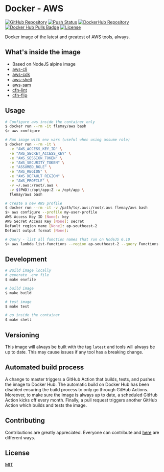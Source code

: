 # Docker - AWS

[![GitHub Repository][linkGitHubProjectRepositoryBadge]][linkGitHubProjectRepository]
[![Push Status][linkGitHubActionsProjectBadge]][linkGitHubActionsProject]
[![DockerHub Repository][linkDockerHubProjectBadge]][linkDockerHubProject]
[![Docker Hub Pulls Badge][LinkDockerHubProjectPullsBadge]][linkDockerHubProject]
[![License][linkLicenseBadge]][linkLicense]

Docker image of the latest and greatest of AWS tools, always.

## What's inside the image

- Based on NodeJS alpine image
- [aws-cli][linkAWSCLI]
- [aws-cdk][linkAWSCDK]
- [aws-shell][linkAWSShell]
- [aws-sam][linkAWSSAM]
- [cfn-lint][linkCloudFormationLinter]
- [cfn-flip][linkCloudFormationTemplateFlip]

## Usage

```bash
# Configure aws inside the container only
$ docker run --rm -it flemay/aws bash
$> aws configure

# Run image with env vars (useful when using assume role)
$ docker run --rm -it \
  -e "AWS_ACCESS_KEY_ID" \
  -e "AWS_SECRET_ACCESS_KEY" \
  -e "AWS_SESSION_TOKEN" \
  -e "AWS_SECURITY_TOKEN" \
  -e "ASSUMED_ROLE" \
  -e "AWS_REGION" \
  -e "AWS_DEFAULT_REGION" \
  -e "AWS_PROFILE" \
  -v ~/.aws:/root/.aws \
  -v $(PWD):/opt/app:Z -w /opt/app \
  flemay/aws bash

# Create a new AWS profile
$ docker run --rm -it -v /path/to/.aws:/root/.aws flemay/aws bash
$> aws configure --profile my-user-profile
AWS Access Key ID [None]: key
AWS Secret Access Key [None]: secret
Default region name [None]: ap-southeast-2
Default output format [None]:

# Query - list all function names that run on NodeJS 6.10
$> aws lambda list-functions --region ap-southeast-2 --query Functions[?Runtime=="'nodejs6.10'"].FunctionName | sort
```

## Development

```bash
# Build image locally
# generate .env file
$ make envfile

# build image
$ make build

# test image
$ make test

# go inside the container
$ make shell
```

## Versioning

This image will always be built with the tag `latest` and tools will always be up to date. This may cause issues if any tool has a breaking change.

## Automated build process

A change to master triggers a GitHub Action that builds, tests, and pushes the image to Docker Hub. The automatic build on Docker Hub has been disabled ensuring the build process to only go through GitHub Actions. Moreover, to make sure the image is always up to date, a scheduled GitHub Action kicks off every month. Finally, a pull request triggers another GitHub Action which builds and tests the image.

## Contributing

Contributions are greatly appreciated. Everyone can contribute and [here][linkProjectContributing] are different ways.

## License

[MIT][linkLicense]


[linkProjectContributing]: CONTRIBUTING.md
[linkLicenseBadge]: https://img.shields.io/dub/l/vibe-d.svg
[linkLicense]: LICENSE

[linkGitHubProjectRepositoryBadge]: https://img.shields.io/badge/repository-github-black.svg
[linkGitHubProjectRepository]: https://github.com/flemay/docker-images/tree/master/docker-aws
[linkGitHubActionsProjectBadge]: https://github.com/flemay/docker-images/workflows/Push-AWS/badge.svg
[linkGitHubActionsProject]: https://github.com/flemay/docker-images/actions

[linkDockerHubProjectBadge]: https://img.shields.io/badge/repository-dockerhub-blue.svg
[linkDockerHubProject]: https://hub.docker.com/r/flemay/aws
[LinkDockerHubProjectPullsBadge]: https://img.shields.io/docker/pulls/flemay/aws

[linkAWSCDK]: https://github.com/awslabs/aws-cdk
[linkAWSShell]: https://github.com/awslabs/aws-shell
[linkAWSCLI]: https://github.com/aws/aws-cli
[linkAWSSAM]: https://github.com/awslabs/serverless-application-model
[linkCloudFormationLinter]: https://github.com/aws-cloudformation/cfn-python-lint
[linkCloudFormationTemplateFlip]: https://github.com/awslabs/aws-cfn-template-flip